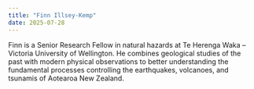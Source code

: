 ```yaml
---
title: "Finn Illsey-Kemp"
date: 2025-07-28
---
```


Finn is a Senior Research Fellow in natural hazards at Te Herenga Waka
–Victoria University of Wellington. He combines geological studies of the past
with modern physical observations to better understanding the fundamental
processes controlling the earthquakes, volcanoes, and tsunamis of Aotearoa New
Zealand.
